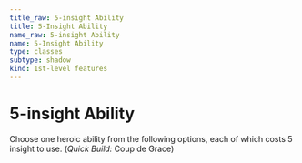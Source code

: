 ```yaml
---
title_raw: 5-insight Ability
title: 5-Insight Ability
name_raw: 5-insight Ability
name: 5-Insight Ability
type: classes
subtype: shadow
kind: 1st-level features
---
```


# 5-insight Ability

Choose one heroic ability from the following options, each of which costs 5 insight to use. (*Quick Build:* Coup de Grace)
